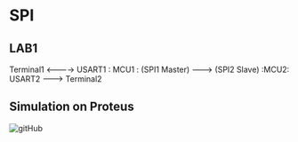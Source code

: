 # SPI

## LAB1
Terminal1 <----> USART1 : MCU1 : (SPI1 Master) ---> (SPI2 Slave) :MCU2: USART2 ---> Terminal2


## Simulation on Proteus
![gitHub]()